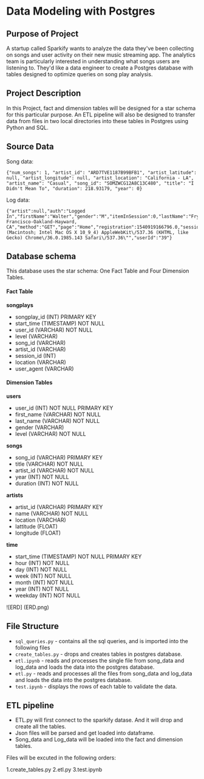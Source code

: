 # Data Modeling with Postgres

## Purpose of Project
A startup called Sparkify wants to analyze the data they've been collecting on songs and user activity on their new music streaming app. The analytics team is particularly interested in understanding what songs users are listening to. They'd like a data engineer to create a Postgres database with tables designed to optimize queries on song play analysis.

## Project Description
In this Project, fact and dimension tables will be designed for a star schema for this particular purpose. An ETL pipeline will also be designed to transfer data from files in two local directories into these tables in Postgres using Python and SQL.

## Source Data
Song data:

```
{"num_songs": 1, "artist_id": "ARD7TVE1187B99BFB1", "artist_latitude": null, "artist_longitude": null, "artist_location": "California - LA", "artist_name": "Casual", "song_id": "SOMZWCG12A8C13C480", "title": "I Didn't Mean To", "duration": 218.93179, "year": 0}
```

Log data:

```
{"artist":null,"auth":"Logged In","firstName":"Walter","gender":"M","itemInSession":0,"lastName":"Frye","length":null,"level":"free","location":"San Francisco-Oakland-Hayward, CA","method":"GET","page":"Home","registration":1540919166796.0,"sessionId":38,"song":null,"status":200,"ts":1541105830796,"userAgent":"\"Mozilla\/5.0 (Macintosh; Intel Mac OS X 10_9_4) AppleWebKit\/537.36 (KHTML, like Gecko) Chrome\/36.0.1985.143 Safari\/537.36\"","userId":"39"}
```

## Database schema

This database uses the star schema: One Fact Table and Four Dimension Tables.

#### Fact Table
**songplays** 
- songplay_id (INT) PRIMARY KEY
- start_time (TIMESTAMP) NOT NULL
- user_id (VARCHAR) NOT NULL
- level (VARCHAR)
- song_id (VARCHAR) 
- artist_id (VARCHAR)
- session_id (INT)
- location (VARCHAR)
- user_agent (VARCHAR)

#### Dimension Tables
**users** 
- user_id (INT) NOT NULL PRIMARY KEY
- first_name (VARCHAR) NOT NULL
- last_name (VARCHAR) NOT NULL
- gender (VARCHAR)
- level (VARCHAR) NOT NULL

**songs** 
- song_id (VARCHAR) PRIMARY KEY
- title (VARCHAR) NOT NULL
- artist_id (VARCHAR) NOT NULL
- year (INT) NOT NULL
- duration (INT) NOT NULL

**artists** 
- artist_id (VARCHAR) PRIMARY KEY
- name (VARCHAR) NOT NULL
- location (VARCHAR)
- lattitude (FLOAT)
- longitude (FLOAT)

**time** 
- start_time (TIMESTAMP) NOT NULL PRIMARY KEY
- hour (INT) NOT NULL
- day (INT) NOT NULL
- week (INT) NOT NULL
- month (INT) NOT NULL
- year (INT) NOT NULL
- weekday (INT) NOT NULL

![ERD] (ERD.png)

## File Structure

- `sql_queries.py` - contains all the sql queries, and is imported into the following files
- `create_tables.py` - drops and creates tables in postgres database.
- `etl.ipynb` - reads and processes the single file from song_data and log_data and loads the data into the postgres database.
- `etl.py` - reads and processes all the files from song_data and log_data and loads the data into the postgres database.
- `test.ipynb` - displays the rows of each table to validate the data.

## ETL pipeline

- ETL.py will first connect to the sparkify datase. And it will drop and create all the tables.
- Json files will be parsed and get loaded into dataframe.
- Song_data and Log_data will be loaded into the fact and dimension tables.

Files will be excuted in the following orders:

1.create_tables.py
2.etl.py
3.test.ipynb
